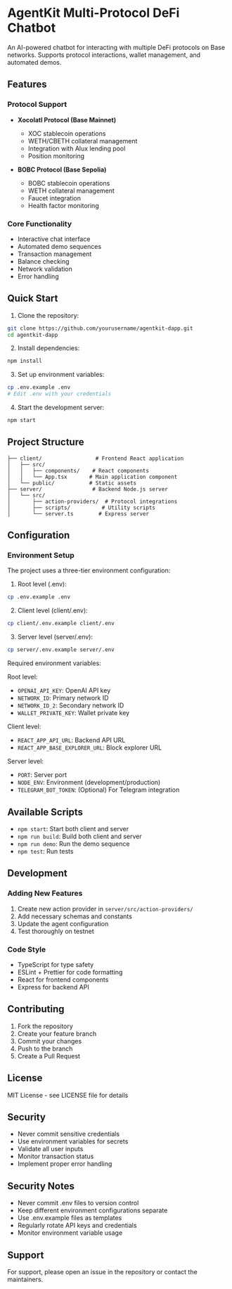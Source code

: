 # AgentKit Multi-Protocol DeFi Chatbot

An AI-powered chatbot for interacting with multiple DeFi protocols on Base networks. Supports protocol interactions, wallet management, and automated demos.

## Features

### Protocol Support
- **Xocolatl Protocol (Base Mainnet)**
  - XOC stablecoin operations
  - WETH/CBETH collateral management
  - Integration with Alux lending pool
  - Position monitoring

- **BOBC Protocol (Base Sepolia)**
  - BOBC stablecoin operations
  - WETH collateral management
  - Faucet integration
  - Health factor monitoring

### Core Functionality
- Interactive chat interface
- Automated demo sequences
- Transaction management
- Balance checking
- Network validation
- Error handling

## Quick Start

1. Clone the repository:
```bash
git clone https://github.com/yourusername/agentkit-dapp.git
cd agentkit-dapp
```

2. Install dependencies:
```bash
npm install
```

3. Set up environment variables:
```bash
cp .env.example .env
# Edit .env with your credentials
```

4. Start the development server:
```bash
npm start
```

## Project Structure

```
├── client/                 # Frontend React application
│   ├── src/
│   │   ├── components/    # React components
│   │   └── App.tsx       # Main application component
│   └── public/           # Static assets
├── server/                # Backend Node.js server
│   └── src/
│       ├── action-providers/  # Protocol integrations
│       ├── scripts/          # Utility scripts
│       └── server.ts        # Express server
```

## Configuration

### Environment Setup

The project uses a three-tier environment configuration:

1. Root level (.env):
```bash
cp .env.example .env
```

2. Client level (client/.env):
```bash
cp client/.env.example client/.env
```

3. Server level (server/.env):
```bash
cp server/.env.example server/.env
```

Required environment variables:

Root level:
- `OPENAI_API_KEY`: OpenAI API key
- `NETWORK_ID`: Primary network ID
- `NETWORK_ID_2`: Secondary network ID
- `WALLET_PRIVATE_KEY`: Wallet private key

Client level:
- `REACT_APP_API_URL`: Backend API URL
- `REACT_APP_BASE_EXPLORER_URL`: Block explorer URL

Server level:
- `PORT`: Server port
- `NODE_ENV`: Environment (development/production)
- `TELEGRAM_BOT_TOKEN`: (Optional) For Telegram integration

## Available Scripts

- `npm start`: Start both client and server
- `npm run build`: Build both client and server
- `npm run demo`: Run the demo sequence
- `npm test`: Run tests

## Development

### Adding New Features
1. Create new action provider in `server/src/action-providers/`
2. Add necessary schemas and constants
3. Update the agent configuration
4. Test thoroughly on testnet

### Code Style
- TypeScript for type safety
- ESLint + Prettier for code formatting
- React for frontend components
- Express for backend API

## Contributing

1. Fork the repository
2. Create your feature branch
3. Commit your changes
4. Push to the branch
5. Create a Pull Request

## License

MIT License - see LICENSE file for details

## Security

- Never commit sensitive credentials
- Use environment variables for secrets
- Validate all user inputs
- Monitor transaction status
- Implement proper error handling

## Security Notes

- Never commit .env files to version control
- Keep different environment configurations separate
- Use .env.example files as templates
- Regularly rotate API keys and credentials
- Monitor environment variable usage

## Support

For support, please open an issue in the repository or contact the maintainers.
